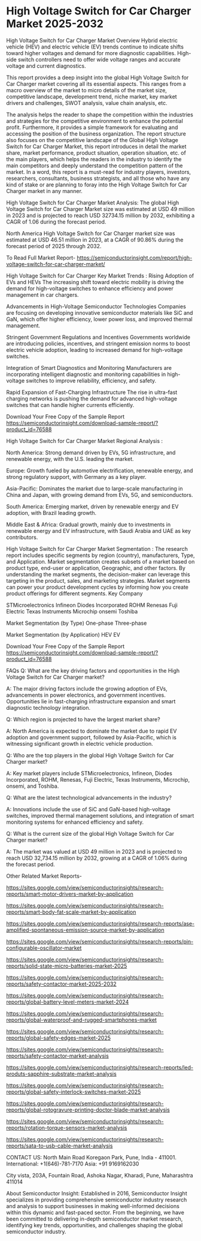<h1>High Voltage Switch for Car Charger Market 2025-2032</h1>
High Voltage Switch for Car Charger Market Overview
Hybrid electric vehicle (HEV) and electric vehicle (EV) trends continue to indicate shifts toward higher voltages and demand for more diagnostic capabilities. High-side switch controllers need to offer wide voltage ranges and accurate voltage and current diagnostics.

This report provides a deep insight into the global High Voltage Switch for Car Charger market covering all its essential aspects. This ranges from a macro overview of the market to micro details of the market size, competitive landscape, development trend, niche market, key market drivers and challenges, SWOT analysis, value chain analysis, etc.

The analysis helps the reader to shape the competition within the industries and strategies for the competitive environment to enhance the potential profit. Furthermore, it provides a simple framework for evaluating and accessing the position of the business organization. The report structure also focuses on the competitive landscape of the Global High Voltage Switch for Car Charger Market, this report introduces in detail the market share, market performance, product situation, operation situation, etc. of the main players, which helps the readers in the industry to identify the main competitors and deeply understand the competition pattern of the market.
In a word, this report is a must-read for industry players, investors, researchers, consultants, business strategists, and all those who have any kind of stake or are planning to foray into the High Voltage Switch for Car Charger market in any manner.

High Voltage Switch for Car Charger Market Analysis:
The global High Voltage Switch for Car Charger Market size was estimated at USD 49 million in 2023 and is projected to reach USD 32734.15 million by 2032, exhibiting a CAGR of 1.06 during the forecast period.

North America High Voltage Switch for Car Charger market size was estimated at USD 46.51 million in 2023, at a CAGR of 90.86% during the forecast period of 2025 through 2032.

To Read Full Market Report-
https://semiconductorinsight.com/report/high-voltage-switch-for-car-charger-market/

High Voltage Switch for Car Charger Key Market Trends :
Rising Adoption of EVs and HEVs
The increasing shift toward electric mobility is driving the demand for high-voltage switches to enhance efficiency and power management in car chargers.

Advancements in High-Voltage Semiconductor Technologies
Companies are focusing on developing innovative semiconductor materials like SiC and GaN, which offer higher efficiency, lower power loss, and improved thermal management.

Stringent Government Regulations and Incentives
Governments worldwide are introducing policies, incentives, and stringent emission norms to boost electric vehicle adoption, leading to increased demand for high-voltage switches.

Integration of Smart Diagnostics and Monitoring
Manufacturers are incorporating intelligent diagnostic and monitoring capabilities in high-voltage switches to improve reliability, efficiency, and safety.

Rapid Expansion of Fast-Charging Infrastructure
The rise in ultra-fast charging networks is pushing the demand for advanced high-voltage switches that can handle higher currents efficiently.

Download Your Free Copy of the Sample Report
https://semiconductorinsight.com/download-sample-report/?product_id=76588

High Voltage Switch for Car Charger Market Regional Analysis :

North America:
Strong demand driven by EVs, 5G infrastructure, and renewable energy, with the U.S. leading the market.

Europe:
Growth fueled by automotive electrification, renewable energy, and strong regulatory support, with Germany as a key player.

Asia-Pacific:
Dominates the market due to large-scale manufacturing in China and Japan, with growing demand from EVs, 5G, and semiconductors.

South America:
Emerging market, driven by renewable energy and EV adoption, with Brazil leading growth.

Middle East & Africa:
Gradual growth, mainly due to investments in renewable energy and EV infrastructure, with Saudi Arabia and UAE as key contributors.

High Voltage Switch for Car Charger Market Segmentation :
The research report includes specific segments by region (country), manufacturers, Type, and Application. Market segmentation creates subsets of a market based on product type, end-user or application, Geographic, and other factors. By understanding the market segments, the decision-maker can leverage this targeting in the product, sales, and marketing strategies. Market segments can power your product development cycles by informing how you create product offerings for different segments.
Key Company

STMicroelectronics
Infineon
Diodes lncorporated
ROHM
Renesas
Fuji Electric
Texas Instruments
Microchip
onsemi
Toshiba

Market Segmentation (by Type)
One-phase
Three-phase

Market Segmentation (by Application)
HEV
EV

Download Your Free Copy of the Sample Report
https://semiconductorinsight.com/download-sample-report/?product_id=76588

FAQs
Q: What are the key driving factors and opportunities in the High Voltage Switch for Car Charger market?

A: The major driving factors include the growing adoption of EVs, advancements in power electronics, and government incentives. Opportunities lie in fast-charging infrastructure expansion and smart diagnostic technology integration.

Q: Which region is projected to have the largest market share?

A: North America is expected to dominate the market due to rapid EV adoption and government support, followed by Asia-Pacific, which is witnessing significant growth in electric vehicle production.

Q: Who are the top players in the global High Voltage Switch for Car Charger market?

A: Key market players include STMicroelectronics, Infineon, Diodes Incorporated, ROHM, Renesas, Fuji Electric, Texas Instruments, Microchip, onsemi, and Toshiba.

Q: What are the latest technological advancements in the industry?

A: Innovations include the use of SiC and GaN-based high-voltage switches, improved thermal management solutions, and integration of smart monitoring systems for enhanced efficiency and safety.

Q: What is the current size of the global High Voltage Switch for Car Charger market?

A: The market was valued at USD 49 million in 2023 and is projected to reach USD 32,734.15 million by 2032, growing at a CAGR of 1.06% during the forecast period.

Other Related Market Reports-

https://sites.google.com/view/semiconductorinsights/research-reports/smart-motor-drivers-market-by-application

https://sites.google.com/view/semiconductorinsights/research-reports/smart-body-fat-scale-market-by-application

https://sites.google.com/view/semiconductorinsights/research-reports/ase-amplified-spontaneous-emission-source-market-by-application

https://sites.google.com/view/semiconductorinsights/research-reports/pin-configurable-oscillator-market

https://sites.google.com/view/semiconductorinsights/research-reports/solid-state-micro-batteries-market-2025

https://sites.google.com/view/semiconductorinsights/research-reports/safety-contactor-market-2025-2032

https://sites.google.com/view/semiconductorinsights/research-reports/global-battery-level-meters-market-2024

https://sites.google.com/view/semiconductorinsights/research-reports/global-waterproof-and-rugged-smartphones-market

https://sites.google.com/view/semiconductorinsights/research-reports/global-safety-edges-market-2025

https://sites.google.com/view/semiconductorinsights/research-reports/safety-contactor-market-analysis

https://sites.google.com/view/semiconductorinsights/research-reports/led-produts-sapphire-substrate-market-analysis

https://sites.google.com/view/semiconductorinsights/research-reports/global-safety-interlock-switches-market-2025

https://sites.google.com/view/semiconductorinsights/research-reports/global-rotogravure-printing-doctor-blade-market-analysis

https://sites.google.com/view/semiconductorinsights/research-reports/rotation-torque-sensors-market-analysis

https://sites.google.com/view/semiconductorinsights/research-reports/sata-to-usb-cable-market-analysis

CONTACT US:
North Main Road Koregaon Park, Pune, India - 411001.
International: +1(646)-781-7170
Asia: +91 9169162030

City vista, 203A, Fountain Road, Ashoka Nagar, Kharadi, Pune, Maharashtra 411014

About Semiconductor Insight:
Established in 2016, Semiconductor Insight specializes in providing comprehensive semiconductor industry research and analysis to support businesses in making well-informed decisions within this dynamic and fast-paced sector. From the beginning, we have been committed to delivering in-depth semiconductor market research, identifying key trends, opportunities, and challenges shaping the global semiconductor industry.
